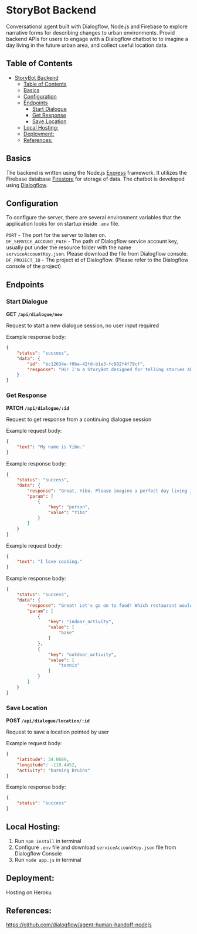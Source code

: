 # StoryBot Backend
Conversational agent built with Dialogflow, Node.js and Firebase to explore narrative forms for describing changes to urban environments. Provid backend APIs for users to engage with a Dialogflow chatbot to to imagine a day living in the future urban area, and collect useful location data.

##  Table of Contents
- [StoryBot Backend](#storybot-backend)
	- [Table of Contents](#table-of-contents)
	- [Basics](#basics)
	- [Configuration](#configuration)
	- [Endpoints](#endpoints)
		- [Start Dialogue](#start-dialogue)
		- [Get Response](#get-response)
		- [Save Location](#save-location)
	- [Local Hosting:](#local-hosting)
	- [Deployment:](#deployment)
	- [References:](#references)

## Basics
The backend is written using the Node.js [Express](https://expressjs.com/) framework. It utilizes the Firebase database [Firestore](https://firebase.google.com/docs/firestore) for storage of data. The chatbot is developed using [Dialogflow](https://cloud.google.com/dialogflow). 

## Configuration
To configure the server, there are several environment variables that the application looks for on startup inside `.env` file.

`PORT` - The port for the server to listen on.   
`DF_SERVICE_ACCOUNT_PATH` - The path of Dialogflow service account key, usually put under the resource folder with the name `serviceAccountKey.json`. Please download the file from Dialogflow console.   
`DF_PROJECT_ID` - The project id of Dialogflow. (Please refer to the Dialogflow console of the project)

## Endpoints

### Start Dialogue

**GET `/api/dialogue/new`**

Request to start a new dialogue session, no user input required

Example response body:
```json
{
    "status": "success",
    "data": {
        "id": "bc12634e-f0ba-42fd-b1e3-fc982f4f79cf",
        "response": "Hi! I'm a StoryBot designed for telling stories about urban planning. Can you tell me your name?"
    }
}
```

### Get Response
**PATCH `/api/dialogue/:id`**

Request to get response from a continuing dialogue session

Example request body:
```json
{
	"text": "My name is Yibo."
}
```

Example response body:
```json
{
	"status": "success",
	"data": {
		"response": "Great, Yibo. Please imagine a perfect day living in a future urban area. Why not start with a recreational activity that you want to do the most?",
		"param": [
			{
				"key": "person",
				"value": "Yibo"
			}
		]
	}
}
```

Example request body:
```json
{
	"text": "I love cooking."
}
```

Example response body:
```json
{
	"status": "success",
	"data": {
		"response": "Great! Let's go on to food! Which restaurant would you go?",
		"param": [
			{
				"key": "indoor_activity",
				"value": [
					"bake"
				]
			},
			{
				"key": "outdoor_activity",
				"value": [
					"tennis"
				]
			}
		]
	}
}
```

### Save Location
**POST `/api/dialogue/location/:id`**

Request to save a location pointed by user

Example request body:
```json
{
	"latitude": 34.0689,
	"longitude": -118.4452,
	"activity": "burning Bruins"
}
```

Example response body:
```json
{
	"status": "success"
}
```

## Local Hosting:
1. Run `npm install` in terminal
2. Configure `.env` file and download `serviceAccountKey.json` file from Dialogflow Console
3. Run `node app.js` in terminal

## Deployment:
Hosting on Heroku

## References:
https://github.com/dialogflow/agent-human-handoff-nodejs
